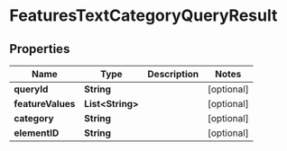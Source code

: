 

# FeaturesTextCategoryQueryResult

## Properties

Name | Type | Description | Notes
------------ | ------------- | ------------- | -------------
**queryId** | **String** |  |  [optional]
**featureValues** | **List&lt;String&gt;** |  |  [optional]
**category** | **String** |  |  [optional]
**elementID** | **String** |  |  [optional]




